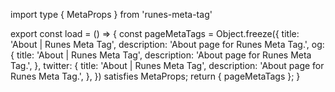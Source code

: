 import type { MetaProps } from 'runes-meta-tag'

export const load = () => {
const pageMetaTags = Object.freeze({
title: 'About | Runes Meta Tag',
description: 'About page for Runes Meta Tag.',
og: {
title: 'About | Runes Meta Tag',
description: 'About page for Runes Meta Tag.',
},
twitter: {
title: 'About | Runes Meta Tag',
description: 'About page for Runes Meta Tag.',
},
}) satisfies MetaProps;
return { pageMetaTags };
}

